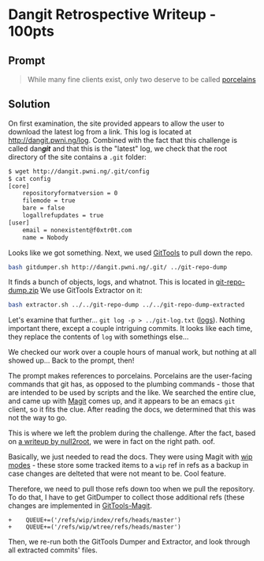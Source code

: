 # Dangit Retrospective Writeup - 100pts

## Prompt

> While many fine clients exist, only two deserve to be called [porcelains](http://dangit.pwni.ng/)

## Solution

On first examination, the site provided appears to allow the user to download the latest log from a link. This log is located at http://dangit.pwni.ng/log. Combined with the fact that this challenge is called dan***git*** and that this is the "latest" log, we check that the root directory of the site contains a `.git` folder: 

```bash
$ wget http://dangit.pwni.ng/.git/config
$ cat config
[core]
    repositoryformatversion = 0
    filemode = true
    bare = false
    logallrefupdates = true
[user]
    email = nonexistent@f0xtr0t.com
    name = Nobody
```

Looks like we got something. Next, we used [GitTools](https://github.com/internetwache/GitTools/) to pull down the repo. 

```bash
bash gitdumper.sh http://dangit.pwni.ng/.git/ ../git-repo-dump
```

It finds a bunch of objects, logs, and whatnot. This is located in [git-repo-dump.zip](git-repo-dump.zip) We use GitTools Extractor on it:

```bash
bash extractor.sh ../../git-repo-dump ../../git-repo-dump-extracted
```

Let's examine that further... `git log -p > ../git-log.txt` ([logs](git-log.txt)). Nothing important there, except a couple intriguing commits. It looks like each time, they replace the contents of `log` with somethings else... 

We checked our work over a couple hours of manual work, but nothing at all showed up... Back to the prompt, then! 

The prompt makes references to porcelains. Porcelains are the user-facing commands that git has, as opposed to the plumbing commands - those that are intended to be used by scripts and the like. We searched the entire clue, and came up with [Magit](https://magit.vc/) comes up, and it appears to be an emacs `git` client, so it fits the clue. After reading the docs, we determined that this was not the way to go.

This is where we left the problem during the challenge. After the fact, based on [a writeup by null2root](https://ctftime.org/writeup/20046), we were in fact on the right path. oof. 

Basically, we just needed to read the docs. They were using Magit with [wip modes](https://magit.vc/manual/magit/Wip-Modes.html) - these store some tracked items to a `wip` ref in refs as a backup in case changes are delteted that were not meant to be. Cool feature. 

Therefore, we need to pull those refs down too when we pull the repository. To do that, I have to get GitDumper to collect those additional refs (these changes are implemented in [GitTools-Magit](GitTools-Magit). 

```
+    QUEUE+=('/refs/wip/index/refs/heads/master')
+    QUEUE+=('/refs/wip/wtree/refs/heads/master')
```

Then, we re-run both the GitTools Dumper and Extractor, and look through all extracted commits' files. 

```
